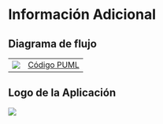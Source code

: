 # Información Adicional

## Diagrama de flujo

|                                               |                                                 |
| --------------------------------------------- | ----------------------------------------------- |
| ![](../imagenes/informaciónAdicional/diagramaFlujo.svg) | [Código PUML](../informaciónAdicional/diagraFlujo.puml) |

## Logo de la Aplicación

![](../informaciónAdicional/logo/VersionAvanzada.png)